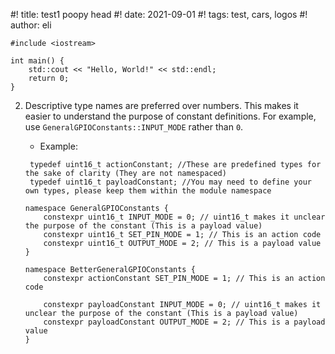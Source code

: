 #! title: test1 poopy head
#! date: 2021-09-01
#! tags: test, cars, logos
#! author: eli

```
#include <iostream>

int main() {
    std::cout << "Hello, World!" << std::endl;
    return 0;
}
```

2. Descriptive type names are preferred over numbers. This makes it easier to understand the purpose of constant definitions. For example, use `GeneralGPIOConstants::INPUT_MODE` rather than `0`.

   - Example:

   ```
    typedef uint16_t actionConstant; //These are predefined types for the sake of clarity (They are not namespaced)
    typedef uint16_t payloadConstant; //You may need to define your own types, please keep them within the module namespace

   namespace GeneralGPIOConstants {
       constexpr uint16_t INPUT_MODE = 0; // uint16_t makes it unclear the purpose of the constant (This is a payload value)
       constexpr uint16_t SET_PIN_MODE = 1; // This is an action code
       constexpr uint16_t OUTPUT_MODE = 2; // This is a payload value
   }

   namespace BetterGeneralGPIOConstants {
       constexpr actionConstant SET_PIN_MODE = 1; // This is an action code

       constexpr payloadConstant INPUT_MODE = 0; // uint16_t makes it unclear the purpose of the constant (This is a payload value)
       constexpr payloadConstant OUTPUT_MODE = 2; // This is a payload value
   }
   ```
